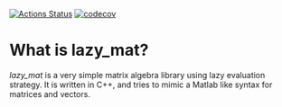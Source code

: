 [![Actions Status](https://github.com/samiiali/lazy_mat/workflows/build/badge.svg)](https://github.com/samiiali/lazy_mat/actions)
[![codecov](https://codecov.io/gh/samiiali/lazy_mat/branch/master/graph/badge.svg?token=G0M5IESDLU)](https://codecov.io/gh/samiiali/lazy_mat)

# What is lazy_mat?

*lazy_mat* is a very simple matrix algebra library using lazy evaluation
strategy. It is written in C++, and tries to mimic a Matlab like syntax
for matrices and vectors.
